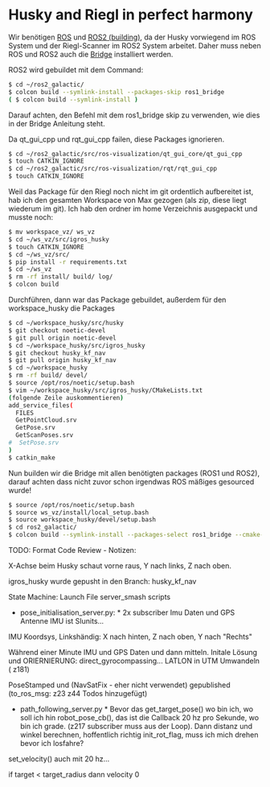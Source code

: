 # Husky and Riegl in perfect harmony

Wir benötigen [ROS](http://wiki.ros.org/noetic/Installation/Ubuntu) und [ROS2 (building)](https://docs.ros.org/en/galactic/Installation/Ubuntu-Development-Setup.html), da der Husky vorwiegend im ROS System und der Riegl-Scanner im ROS2 System arbeitet. Daher muss neben ROS und ROS2 auch die [Bridge](https://github.com/ros2/ros1_bridge) installiert werden.


ROS2 wird gebuildet mit dem Command:
```bash
$ cd ~/ros2_galactic/
$ colcon build --symlink-install --packages-skip ros1_bridge
( $ colcon build --symlink-install )
```
Darauf achten, den Befehl mit dem ros1_bridge skip zu verwenden, wie dies in der Bridge Anleitung steht.

Da  qt_gui_cpp und rqt_gui_cpp failen, diese Packages ignorieren.

```bash
$ cd ~/ros2_galactic/src/ros-visualization/qt_gui_core/qt_gui_cpp
$ touch CATKIN_IGNORE
$ cd ~/ros2_galactic/src/ros-visualization/rqt/rqt_gui_cpp
$ touch CATKIN_IGNORE
```

Weil das Package für den Riegl noch nicht im git ordentlich aufbereitet ist, hab ich den gesamten Workspace von Max gezogen (als zip, diese liegt wiederum im git). Ich hab den ordner im home Verzeichnis ausgepackt und musste noch:
```bash
$ mv workspace_vz/ ws_vz
$ cd ~/ws_vz/src/igros_husky
$ touch CATKIN_IGNORE
$ cd ~/ws_vz/src/
$ pip install -r requirements.txt
$ cd ~/ws_vz
$ rm -rf install/ build/ log/
$ colcon build
```

Durchführen, dann war das Package gebuildet, außerdem für den workspace_husky die Packages 
```bash
$ cd ~/workspace_husky/src/husky
$ git checkout noetic-devel
$ git pull origin noetic-devel
$ cd ~/workspace_husky/src/igros_husky
$ git checkout husky_kf_nav
$ git pull origin husky_kf_nav
$ cd ~/workspace_husky
$ rm -rf build/ devel/
$ source /opt/ros/noetic/setup.bash 
$ vim ~/workspace_husky/src/igros_husky/CMakeLists.txt
(folgende Zeile auskommentieren)
add_service_files(
  FILES
  GetPointCloud.srv
  GetPose.srv
  GetScanPoses.srv
#  SetPose.srv
)
$ catkin_make
```

Nun builden wir die Bridge mit allen benötigten packages (ROS1 und ROS2), darauf achten dass nicht zuvor schon irgendwas ROS mäßiges gesourced wurde!
```bash
$ source /opt/ros/noetic/setup.bash 
$ source ws_vz/install/local_setup.bash 
$ source workspace_husky/devel/setup.bash 
$ cd ros2_galactic/
$ colcon build --symlink-install --packages-select ros1_bridge --cmake-force-configure
```


TODO: Format
Code Review - Notizen:

X-Achse beim Husky schaut vorne raus, Y nach links, Z nach oben.

igros_husky wurde gepusht in den Branch: husky_kf_nav

State Machine: 
Launch File
server_smash
scripts
* pose_initialisation_server.py: *
2x subscriber Imu Daten und GPS Antenne 
IMU ist SIunits...

IMU Koordsys, Linkshändig: X nach hinten, Z nach oben, Y nach "Rechts"

Während einer Minute IMU und GPS Daten und dann mitteln. Initale Lösung und ORIERNIERUNG: direct_gyrocompassing...
LATLON in UTM Umwandeln ( z181)

PoseStamped und (NavSatFix  - eher nicht verwendet) gepublished
(to_ros_msg: 
z23 z44 Todos hinzugefügt)

* path_following_server.py *
Bevor das 
get_target_pose() wo bin ich, wo soll ich hin
robot_pose_cb(), das ist die Callback 20 hz pro Sekunde, wo bin ich grade. (z217 subscriber muss aus der Loop).
Dann distanz und winkel berechnen, hoffentlich richtig
init_rot_flag, muss ich mich drehen bevor ich losfahre?

set_velocity() auch mit 20 hz...

if target < target_radius dann velocity 0











